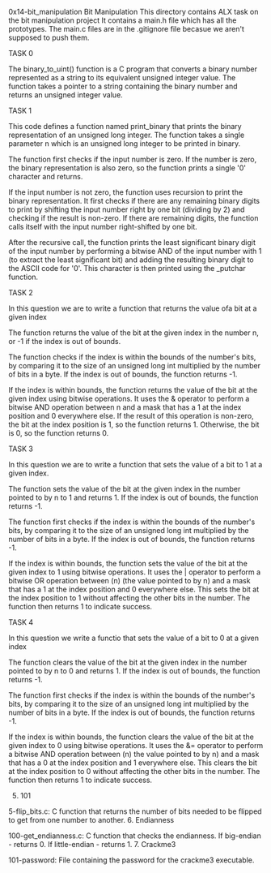 0x14-bit_manipulation
Bit Manipulation
This directory contains ALX task on the bit manipulation project It contains a main.h file which has all the prototypes. The main.c files are in the .gitignore file becasue we aren't supposed to push them.

TASK 0

The binary_to_uint() function is a C program that converts a binary number represented as a string to its equivalent unsigned integer value. The function takes a pointer to a string containing the binary number and returns an unsigned integer value.

TASK 1

This code defines a function named print_binary that prints the binary representation of an unsigned long integer. The function takes a single parameter n which is an unsigned long integer to be printed in binary.

The function first checks if the input number is zero. If the number is zero, the binary representation is also zero, so the function prints a single '0' character and returns.

If the input number is not zero, the function uses recursion to print the binary representation. It first checks if there are any remaining binary digits to print by shifting the input number right by one bit (dividing by 2) and checking if the result is non-zero. If there are remaining digits, the function calls itself with the input number right-shifted by one bit.

After the recursive call, the function prints the least significant binary digit of the input number by performing a bitwise AND of the input number with 1 (to extract the least significant bit) and adding the resulting binary digit to the ASCII code for '0'. This character is then printed using the _putchar function.

TASK 2

In this question we are to write a function that returns the value ofa bit at a given index

The function returns the value of the bit at the given index in the number n, or -1 if the index is out of bounds.

The function checks if the index is within the bounds of the number's bits, by comparing it to the size of an unsigned long int multiplied by the number of bits in a byte. If the index is out of bounds, the function returns -1.

If the index is within bounds, the function returns the value of the bit at the given index using bitwise operations. It uses the & operator to perform a bitwise AND operation between n and a mask that has a 1 at the index position and 0 everywhere else. If the result of this operation is non-zero, the bit at the index position is 1, so the function returns 1. Otherwise, the bit is 0, so the function returns 0.

TASK 3

In this question we are to write a function that sets the value of a bit to 1 at a given index.

The function sets the value of the bit at the given index in the number pointed to by n to 1 and returns 1. If the index is out of bounds, the function returns -1.

The function first checks if the index is within the bounds of the number's bits, by comparing it to the size of an unsigned long int multiplied by the number of bits in a byte. If the index is out of bounds, the function returns -1.

If the index is within bounds, the function sets the value of the bit at the given index to 1 using bitwise operations. It uses the | operator to perform a bitwise OR operation between (n) (the value pointed to by n) and a mask that has a 1 at the index position and 0 everywhere else. This sets the bit at the index position to 1 without affecting the other bits in the number. The function then returns 1 to indicate success.

TASK 4

In this question we write a functio that sets the value of a bit to 0 at a given index

The function clears the value of the bit at the given index in the number pointed to by n to 0 and returns 1. If the index is out of bounds, the function returns -1.

The function first checks if the index is within the bounds of the number's bits, by comparing it to the size of an unsigned long int multiplied by the number of bits in a byte. If the index is out of bounds, the function returns -1.

If the index is within bounds, the function clears the value of the bit at the given index to 0 using bitwise operations. It uses the &= operator to perform a bitwise AND operation between (n) the value pointed to by n) and a mask that has a 0 at the index position and 1 everywhere else. This clears the bit at the index position to 0 without affecting the other bits in the number. The function then returns 1 to indicate success.

5. 101

5-flip_bits.c: C function that returns the number of bits needed to be flipped to get from one number to another.
6. Endianness

100-get_endianness.c: C function that checks the endianness.
If big-endian - returns 0.
If little-endian - returns 1.
7. Crackme3

101-password: File containing the password for the crackme3 executable.
